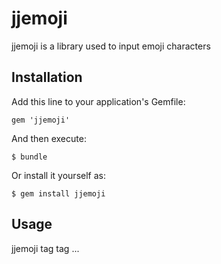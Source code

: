 # jjemoji

jjemoji is a library used to input emoji characters

## Installation

Add this line to your application's Gemfile:

    gem 'jjemoji'

And then execute:

    $ bundle

Or install it yourself as:

    $ gem install jjemoji

## Usage

jjemoji tag tag ...